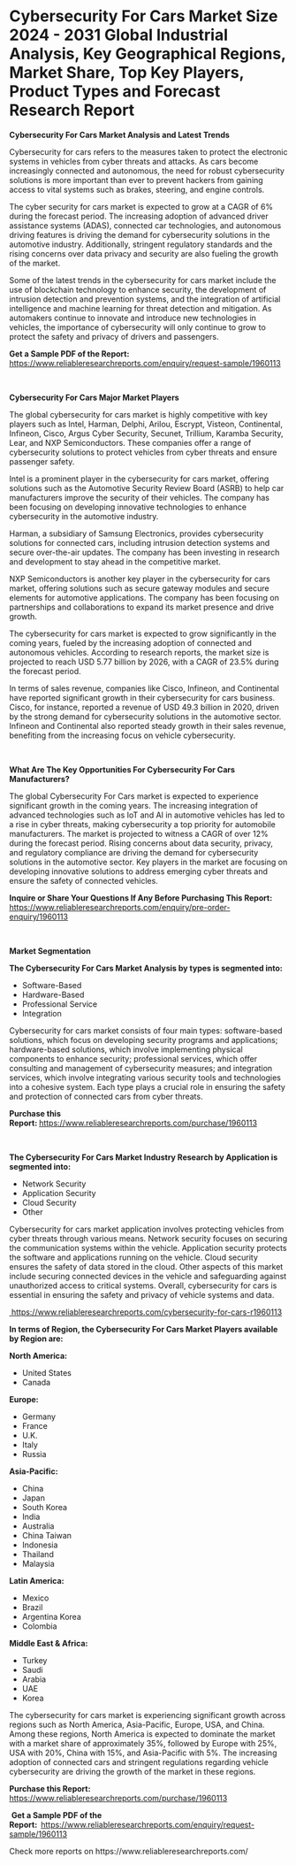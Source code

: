<p><h1>Cybersecurity For Cars Market Size 2024 - 2031 Global Industrial Analysis, Key Geographical Regions, Market Share, Top Key Players, Product Types and Forecast Research Report</h1></p><p><strong>Cybersecurity For Cars Market Analysis and Latest Trends</strong></p>
<p><p>Cybersecurity for cars refers to the measures taken to protect the electronic systems in vehicles from cyber threats and attacks. As cars become increasingly connected and autonomous, the need for robust cybersecurity solutions is more important than ever to prevent hackers from gaining access to vital systems such as brakes, steering, and engine controls.</p><p>The cyber security for cars market is expected to grow at a CAGR of 6% during the forecast period. The increasing adoption of advanced driver assistance systems (ADAS), connected car technologies, and autonomous driving features is driving the demand for cybersecurity solutions in the automotive industry. Additionally, stringent regulatory standards and the rising concerns over data privacy and security are also fueling the growth of the market.</p><p>Some of the latest trends in the cybersecurity for cars market include the use of blockchain technology to enhance security, the development of intrusion detection and prevention systems, and the integration of artificial intelligence and machine learning for threat detection and mitigation. As automakers continue to innovate and introduce new technologies in vehicles, the importance of cybersecurity will only continue to grow to protect the safety and privacy of drivers and passengers.</p></p>
<p><strong>Get a Sample PDF of the Report:&nbsp;</strong> <a href="https://www.reliableresearchreports.com/enquiry/request-sample/1960113">https://www.reliableresearchreports.com/enquiry/request-sample/1960113</a></p>
<p>&nbsp;</p>
<p><strong>Cybersecurity For Cars Major Market Players</strong></p>
<p><p>The global cybersecurity for cars market is highly competitive with key players such as Intel, Harman, Delphi, Arilou, Escrypt, Visteon, Continental, Infineon, Cisco, Argus Cyber Security, Secunet, Trillium, Karamba Security, Lear, and NXP Semiconductors. These companies offer a range of cybersecurity solutions to protect vehicles from cyber threats and ensure passenger safety.</p><p>Intel is a prominent player in the cybersecurity for cars market, offering solutions such as the Automotive Security Review Board (ASRB) to help car manufacturers improve the security of their vehicles. The company has been focusing on developing innovative technologies to enhance cybersecurity in the automotive industry.</p><p>Harman, a subsidiary of Samsung Electronics, provides cybersecurity solutions for connected cars, including intrusion detection systems and secure over-the-air updates. The company has been investing in research and development to stay ahead in the competitive market.</p><p>NXP Semiconductors is another key player in the cybersecurity for cars market, offering solutions such as secure gateway modules and secure elements for automotive applications. The company has been focusing on partnerships and collaborations to expand its market presence and drive growth.</p><p>The cybersecurity for cars market is expected to grow significantly in the coming years, fueled by the increasing adoption of connected and autonomous vehicles. According to research reports, the market size is projected to reach USD 5.77 billion by 2026, with a CAGR of 23.5% during the forecast period.</p><p>In terms of sales revenue, companies like Cisco, Infineon, and Continental have reported significant growth in their cybersecurity for cars business. Cisco, for instance, reported a revenue of USD 49.3 billion in 2020, driven by the strong demand for cybersecurity solutions in the automotive sector. Infineon and Continental also reported steady growth in their sales revenue, benefiting from the increasing focus on vehicle cybersecurity.</p></p>
<p>&nbsp;</p>
<p><strong>What Are The Key Opportunities For Cybersecurity For Cars Manufacturers?</strong></p>
<p><p>The global Cybersecurity For Cars market is expected to experience significant growth in the coming years. The increasing integration of advanced technologies such as IoT and AI in automotive vehicles has led to a rise in cyber threats, making cybersecurity a top priority for automobile manufacturers. The market is projected to witness a CAGR of over 12% during the forecast period. Rising concerns about data security, privacy, and regulatory compliance are driving the demand for cybersecurity solutions in the automotive sector. Key players in the market are focusing on developing innovative solutions to address emerging cyber threats and ensure the safety of connected vehicles.</p></p>
<p><strong>Inquire or Share Your Questions If Any Before Purchasing This Report:</strong> <a href="https://www.reliableresearchreports.com/enquiry/pre-order-enquiry/1960113">https://www.reliableresearchreports.com/enquiry/pre-order-enquiry/1960113</a></p>
<p>&nbsp;</p>
<p><strong>Market Segmentation</strong></p>
<p><strong>The Cybersecurity For Cars Market Analysis by types is segmented into:</strong></p>
<p><ul><li>Software-Based</li><li>Hardware-Based</li><li>Professional Service</li><li>Integration</li></ul></p>
<p><p>Cybersecurity for cars market consists of four main types: software-based solutions, which focus on developing security programs and applications; hardware-based solutions, which involve implementing physical components to enhance security; professional services, which offer consulting and management of cybersecurity measures; and integration services, which involve integrating various security tools and technologies into a cohesive system. Each type plays a crucial role in ensuring the safety and protection of connected cars from cyber threats.</p></p>
<p><strong>Purchase this Report:&nbsp;</strong><a href="https://www.reliableresearchreports.com/purchase/1960113">https://www.reliableresearchreports.com/purchase/1960113</a></p>
<p>&nbsp;</p>
<p><strong>The Cybersecurity For Cars Market Industry Research by Application is segmented into:</strong></p>
<p><ul><li>Network Security</li><li>Application Security</li><li>Cloud Security</li><li>Other</li></ul></p>
<p><p>Cybersecurity for cars market application involves protecting vehicles from cyber threats through various means. Network security focuses on securing the communication systems within the vehicle. Application security protects the software and applications running on the vehicle. Cloud security ensures the safety of data stored in the cloud. Other aspects of this market include securing connected devices in the vehicle and safeguarding against unauthorized access to critical systems. Overall, cybersecurity for cars is essential in ensuring the safety and privacy of vehicle systems and data.</p></p>
<p><a href="https://www.reliableresearchreports.com/cybersecurity-for-cars-r1960113">&nbsp;https://www.reliableresearchreports.com/cybersecurity-for-cars-r1960113</a></p>
<p><strong>In terms of Region, the Cybersecurity For Cars Market Players available by Region are:</strong></p>
<p>
    <p> <strong> North America: </strong>
        <ul>
            <li>United States</li>
            <li>Canada</li>
        </ul>
        </p> 
    <p> <strong> Europe: </strong>
        <ul>
            <li>Germany</li>
            <li>France</li>
            <li>U.K.</li>
            <li>Italy</li>
            <li>Russia</li>
        </ul>
        </p> 
    <p> <strong> Asia-Pacific: </strong>
        <ul>
            <li>China</li>
            <li>Japan</li>
            <li>South Korea</li>
            <li>India</li>
            <li>Australia</li>
            <li>China Taiwan</li>
            <li>Indonesia</li>
            <li>Thailand</li>
            <li>Malaysia</li>
        </ul>
        </p> 
    <p> <strong> Latin America: </strong>
        <ul>
            <li>Mexico</li>
            <li>Brazil</li>
            <li>Argentina Korea</li>
            <li>Colombia</li>
        </ul>
        </p> 
    <p> <strong> Middle East & Africa: </strong>
        <ul>
            <li>Turkey</li>
            <li>Saudi</li>
            <li>Arabia</li>
            <li>UAE</li>
            <li>Korea</li>
        </ul>
    </p>
    </p>
<p><p>The cybersecurity for cars market is experiencing significant growth across regions such as North America, Asia-Pacific, Europe, USA, and China. Among these regions, North America is expected to dominate the market with a market share of approximately 35%, followed by Europe with 25%, USA with 20%, China with 15%, and Asia-Pacific with 5%. The increasing adoption of connected cars and stringent regulations regarding vehicle cybersecurity are driving the growth of the market in these regions.</p></p>
<p><strong>Purchase this Report: </strong><a href="https://www.reliableresearchreports.com/purchase/1960113">https://www.reliableresearchreports.com/purchase/1960113</a></p>
<p>&nbsp;<strong>Get a Sample PDF of the Report:&nbsp;&nbsp;</strong><a href="https://www.reliableresearchreports.com/enquiry/request-sample/1960113">https://www.reliableresearchreports.com/enquiry/request-sample/1960113</a></p>
<p><strong></strong></p>
<p>Check more reports on https://www.reliableresearchreports.com/</p>